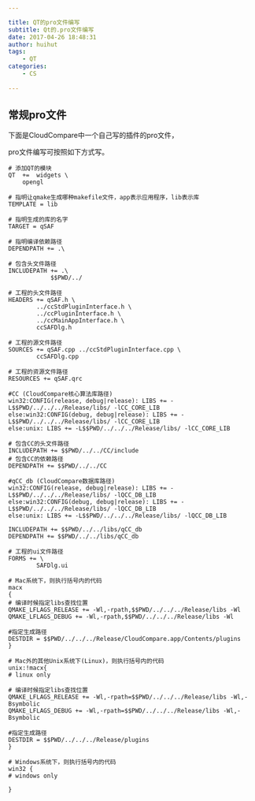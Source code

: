 ```yaml
---

title: QT的pro文件编写
subtitle: Qt的.pro文件编写
date: 2017-04-26 18:48:31
author: huihut
tags:
	- QT
categories: 
	- CS
	
---
```



## 常规pro文件

下面是CloudCompare中一个自己写的插件的pro文件，

pro文件编写可按照如下方式写。


<!-- more -->


	# 添加QT的模块
	QT  +=  widgets \
        opengl

	# 指明让qmake生成哪种makefile文件，app表示应用程序，lib表示库
	TEMPLATE = lib
	
	# 指明生成的库的名字
	TARGET = qSAF
	
	# 指明编译依赖路径
	DEPENDPATH += .\
	
	# 包含头文件路径
	INCLUDEPATH += .\
                $$PWD/../

	# 工程的头文件路径
	HEADERS += qSAF.h \
           	../ccStdPluginInterface.h \
           	../ccPluginInterface.h \
           	../ccMainAppInterface.h \
    		ccSAFDlg.h
	
	# 工程的源文件路径
	SOURCES += qSAF.cpp ../ccStdPluginInterface.cpp \
    		ccSAFDlg.cpp
	
	# 工程的资源文件路径
	RESOURCES += qSAF.qrc

	#CC (CloudCompare核心算法库路径)
	win32:CONFIG(release, debug|release): LIBS += -L$$PWD/../../../Release/libs/ -lCC_CORE_LIB
	else:win32:CONFIG(debug, debug|release): LIBS += -L$$PWD/../../../Release/libs/ -lCC_CORE_LIB
	else:unix: LIBS += -L$$PWD/../../../Release/libs/ -lCC_CORE_LIB

	# 包含CC的头文件路径
	INCLUDEPATH += $$PWD/../../CC/include
	# 包含CC的依赖路径
	DEPENDPATH += $$PWD/../../CC

	#qCC_db (CloudCompare数据库路径)
	win32:CONFIG(release, debug|release): LIBS += -L$$PWD/../../../Release/libs/ -lQCC_DB_LIB
	else:win32:CONFIG(debug, debug|release): LIBS += -L$$PWD/../../../Release/libs/ -lQCC_DB_LIB
	else:unix: LIBS += -L$$PWD/../../../Release/libs/ -lQCC_DB_LIB

	INCLUDEPATH += $$PWD/../../libs/qCC_db
	DEPENDPATH += $$PWD/../../libs/qCC_db

	# 工程的ui文件路径
	FORMS += \
    		SAFDlg.ui

	# Mac系统下，则执行括号内的代码
	macx
	{
	# 编译时候指定libs查找位置
	QMAKE_LFLAGS_RELEASE += -Wl,-rpath,$$PWD/../../../Release/libs -Wl
	QMAKE_LFLAGS_DEBUG += -Wl,-rpath,$$PWD/../../../Release/libs -Wl

	#指定生成路径
	DESTDIR = $$PWD/../../../Release/CloudCompare.app/Contents/plugins
	}

	# Mac外的其他Unix系统下(Linux)，则执行括号内的代码
	unix:!macx{
	# linux only

	# 编译时候指定libs查找位置
	QMAKE_LFLAGS_RELEASE += -Wl,-rpath=$$PWD/../../../Release/libs -Wl,-Bsymbolic
	QMAKE_LFLAGS_DEBUG += -Wl,-rpath=$$PWD/../../../Release/libs -Wl,-Bsymbolic

	#指定生成路径
	DESTDIR = $$PWD/../../../Release/plugins
	}

	# Windows系统下，则执行括号内的代码
	win32 {
	# windows only

	}
